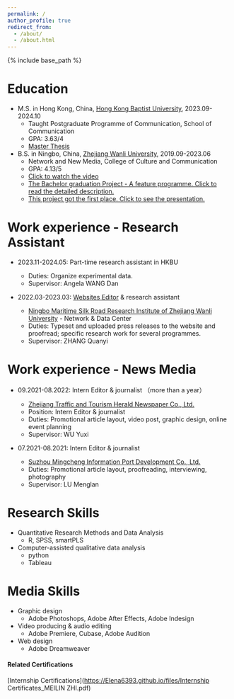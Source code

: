 ```yaml
---
permalink: /
author_profile: true
redirect_from: 
  - /about/
  - /about.html
---
```


{% include base_path %}

Education
======
* M.S. in Hong Kong, China, [Hong Kong Baptist University](https://www.comm.hkbu.edu.hk/comd-www/english/front/index.htm), 2023.09-2024.10
  * Taught Postgraduate Programme of Communication, School of Communication
  * GPA: 3.63/4
  * [Master Thesis](https://Elena6393.github.io/files/meta-sample.pdf)
* B.S. in Ningbo, China, [Zhejiang Wanli University](https://www.zwu.edu.cn/), 2019.09-2023.06
  * Network and New Media, College of Culture and Communication
  * GPA: 4.13/5
  * [Click to watch the video](https://drive.google.com/file/d/1UuREPSf0aJM6JNVkVt-gV1odsQi3xW6U/view?usp=drive_link)
  * [The Bachelor graduation Project - A feature programme. Click to read the detailed description.](https://Elena6393.github.io/files/毕业设计工作说明.pdf)
  * [This project got the first place. Click to see the presentation.](https://mp.weixin.qq.com/s/Sb6wG1dNnQmHpsgBXSEW3A)

Work experience - Research Assistant
======
* 2023.11-2024.05: Part-time research assistant in HKBU
  * Duties: Organize experimental data.
  * Supervisor: Angela WANG Dan

* 2022.03-2023.03: [Websites Editor](https://www.cceecexpo.org/) & research assistant
  * [Ningbo Maritime Silk Road Research Institute of Zhejiang Wanli University](http://www.nbssa.org.cn/art/2015/6/12/art_1229619676_14645.html) - Network & Data Center
  * Duties: Typeset and uploaded press releases to the website and proofread; specific research work for several programmes.
  * Supervisor: ZHANG Quanyi


Work experience - News Media
======
* 09.2021-08.2022: Intern Editor & journalist （more than a year）
  * [Zhejiang Traffic and Tourism Herald Newspaper Co., Ltd.](https://jtyst.zj.gov.cn/col/col1677065/index.html)
  * Position: Intern Editor & journalist
  * Duties:  Promotional article layout, video post, graphic design, online event planning
  * Supervisor: WU Yuxi

* 07.2021-08.2021: Intern Editor & journalist
  * [Suzhou Mingcheng Information Port Development Co., Ltd.](https://www.2500sz.com/)
  * Duties: Promotional article layout, proofreading, interviewing, photography
  * Supervisor: LU Menglan


Research Skills
======
* Quantitative Research Methods and Data Analysis
  * R, SPSS, smartPLS
* Computer-assisted qualitative data analysis
  * python
  * Tableau

Media Skills
======
* Graphic design
  * Adobe Photoshops, Adobe After Effects, Adobe Indesign
* Video producing & audio editing
  * Adobe Premiere, Cubase, Adobe Audition
* Web design
  * Adobe Dreamweaver

#### Related Certifications
[Internship Certifications](https://Elena6393.github.io/files/Internship Certificates_MEILIN ZHI.pdf)

